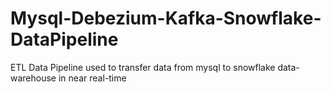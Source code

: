 # Mysql-Debezium-Kafka-Snowflake-DataPipeline
ETL Data Pipeline used to transfer data from mysql to snowflake data-warehouse in near real-time
